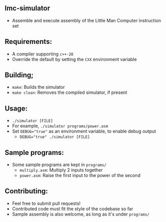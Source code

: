 ## lmc-simulator
  - Assemble and execute assembly of the Little Man Computer instruction set

## Requirements:
  - A compiler supporting `c++-20`
  - Override the default by setting the `CXX` environment variable

## Building;
  - `make`: Builds the simulator
  - `make clean`: Removes the compiled simulator, if present

## Usage:
  - `./simulator [FILE]`
   - For example, `./simulator programs/power.asm`
  - Set `DEBUG="true"` as an environment variable, to enable debug output
    - `DEBUG="true" ./simulator [FILE]`

## Sample programs:
  - Some sample programs are kept in `programs/`
    - `multiply.asm`: Multiply 2 inputs together
    - `power.asm`: Raise the first input to the power of the second

## Contributing:
  - Feel free to submit pull requests!
  - Contributed code must fit the style of the codebase so far
  - Sample assembly is also welcome, as long as it's under `programs/`
